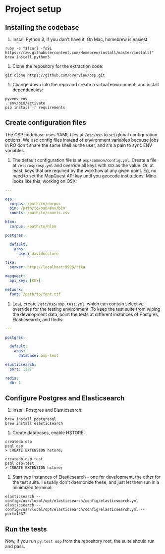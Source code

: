 # Project setup

## Installing the codebase

1. Install Python 3, if you don't have it. On Mac, homebrew is easiest:

```
ruby -e "$(curl -fsSL https://raw.githubusercontent.com/Homebrew/install/master/install)"
brew install python3
```

1. Clone the repository for the extraction code:

```
git clone https://github.com/overview/osp.git
```

1. Change down into the repo and create a virtual environment, and install dependencies:

```
pyvenv env
. env/bin/activate
pip install -r requirements
```

## Create configuration files

The OSP codebase uses YAML files at `/etc/osp` to set global configuration options. We use config files instead of environment variables because jobs in RQ don't share the same shell as the user, and it's a pain to sync ENV variables.

1. The default configuration file is at `osp/common/config.yml`. Create a file at `/etc/osp/osp.yml` and override all keys with `XXX` as the value. Or, at least, keys that are required by the workflow at any given point. Eg, no need to set the MapQuest API key until you geocode institutions. Mine looks like this, working on OSX:

```yaml
---

osp:
  corpus: /path/to/corpus
  bin: /path/to/osp/env/bin
  counts: /path/to/counts.csv

hlom:
  corpus: /path/to/hlom

postgres:

  default:
    args:
      user: davidmcclure

tika:
  server: http://localhost:9998/tika

mapquest:
  api_key: [KEY]

network:
  font: /path/to/font.ttf
```

1. Last, create `/etc/osp/osp.test.yml`, which can contain selective overrides for the testing environment. To keep the test suite from wiping the development data, point the tests at different instances of Postgres, Elasticsearch, and Redis:

```yaml
---

postgres:

  default:
    args:
      database: osp-test

elasticsearch:
  port: 1337

redis:
  db: 1
```

## Configure Postgres and Elasticsearch

1. Install Postgres and Elasticsearch:

```
brew install postgresql
brew install elasticsearch
```

1. Create databases, enable HSTORE:

```
createdb osp
psql osp
> CREATE EXTENSION hstore;

createdb osp-test
psql osp-test
> CREATE EXTENSION hstore;
```

1. Start two instances of Elasticsearch - one for development, the other for the test suite. I usually don't daemonize these, and just let them run in a minimized terminal:

```
elasticsearch --config=/usr/local/opt/elasticsearch/config/elasticsearch.yml
elasticsearch --config=/usr/local/opt/elasticsearch/config/elasticsearch.yml --port=1337
```

## Run the tests

Now, if you run `py.test osp` from the repository root, the suite should run and pass.
